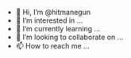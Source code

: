 - 👋 Hi, I’m @hitmanegun
- 👀 I’m interested in ...
- 🌱 I’m currently learning ...
- 💞️ I’m looking to collaborate on ...
- 📫 How to reach me ...

<!---
hitmanegun/hitmanegun is a ✨ special ✨ repository because its `README.md` (this file) appears on your GitHub profile.
You can click the Preview link to take a look at your changes.
--->
